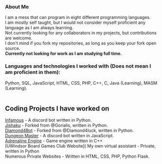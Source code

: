 ### About Me

<!--
**OneEyedKnight/OneEyedKnight** is a ✨ _special_ ✨ repository because its `README.md` (this file) appears on your GitHub profile.

Here are some ideas to get you started:

- 🔭 I’m currently working on ...
- 🌱 I’m currently learning ...
- 👯 I’m looking to collaborate on ...
- 🤔 I’m looking for help with ...
- 💬 Ask me about ...
- 📫 How to reach me: ...
- 😄 Pronouns: ...
- ⚡ Fun fact: ...
-->
<p> 
I am a mess that can program in eight different programming languages. <br>
I am mostly self taught, but I would not consider myself proficient any language as I am always learning. <br>
Not currently looking for any collaborators in my projects, but contributions are welcome. <br>
I don't mind if you fork my repositories, as long as you keep your fork open source. <br>
<b> Currently not looking for work as I am studying full time. </b>
</p>

### Languages and technologies I worked with (Does not mean I am proficient in them):
Python, SQL, JavaScript, HTML, CSS, PHP, C++, C, Java (Learning), MASM (Learning). <br> <br>


## Coding Projects I have worked on
[Infamous](https://www.github.com/OneEyedKnight/Infamous) - A discord bot written in Python. <br>
[Jishaku](https://github.com/OneEyedKnight/jishaku) - Forked from @Gorialis, written in Python. <br>
[Diamond4Bot](https://github.com/OneEyedKnight/Diamond4Bot) - Forked from @Diamond4luck, written in Python. <br>
[Dungeon Master](https://github.com/OneEyedKnight/DungeonMaster) - A discord bot written in JavaScript. <br>
[Adrenaline Engine](https://github.com/OneEyedKnight/AdrenalineEngine) - Game engine written in C++ <br>
[UWindsor Board Games Club Website](
My own virtual assistant - Private, written in Python <br>
Numerous Private Websites - Written in HTML, CSS, PHP, Python Flask.



